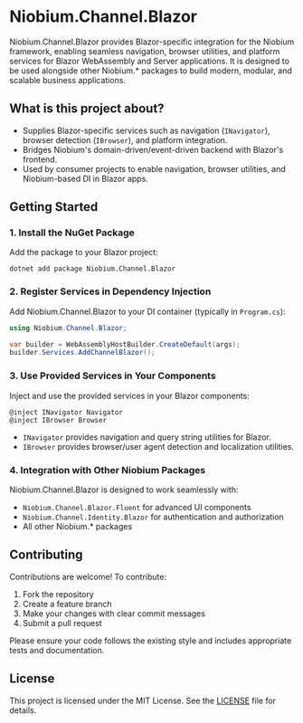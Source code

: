 # Niobium.Channel.Blazor

Niobium.Channel.Blazor provides Blazor-specific integration for the Niobium framework, enabling seamless navigation, browser utilities, and platform services for Blazor WebAssembly and Server applications. It is designed to be used alongside other Niobium.* packages to build modern, modular, and scalable business applications.

## What is this project about?
- Supplies Blazor-specific services such as navigation (`INavigator`), browser detection (`IBrowser`), and platform integration.
- Bridges Niobium's domain-driven/event-driven backend with Blazor's frontend.
- Used by consumer projects to enable navigation, browser utilities, and Niobium-based DI in Blazor apps.

## Getting Started

### 1. Install the NuGet Package
Add the package to your Blazor project:

```
dotnet add package Niobium.Channel.Blazor
```

### 2. Register Services in Dependency Injection
Add Niobium.Channel.Blazor to your DI container (typically in `Program.cs`):

```csharp
using Niobium.Channel.Blazor;

var builder = WebAssemblyHostBuilder.CreateDefault(args);
builder.Services.AddChannelBlazor();
```

### 3. Use Provided Services in Your Components
Inject and use the provided services in your Blazor components:

```razor
@inject INavigator Navigator
@inject IBrowser Browser
```

- `INavigator` provides navigation and query string utilities for Blazor.
- `IBrowser` provides browser/user agent detection and localization utilities.

### 4. Integration with Other Niobium Packages
Niobium.Channel.Blazor is designed to work seamlessly with:
- `Niobium.Channel.Blazor.Fluent` for advanced UI components
- `Niobium.Channel.Identity.Blazor` for authentication and authorization
- All other Niobium.* packages

## Contributing

Contributions are welcome! To contribute:
1. Fork the repository
2. Create a feature branch
3. Make your changes with clear commit messages
4. Submit a pull request

Please ensure your code follows the existing style and includes appropriate tests and documentation.

## License

This project is licensed under the MIT License. See the [LICENSE](LICENSE) file for details.

